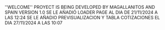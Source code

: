 ''WELCOME''
PROYECT IS BEING DEVELOPED BY MAGALLANITOS AND SPAIN
VERSION 1.0
SE LE AÑADIÓ LOADER PAGE AL DIA DE 21/11/2024 A LAS 12:24
SE LE AÑADIO PREVISUALIZACION Y TABLA COTIZACIONES EL DIA 27/11/2024 A LAS 10:07
